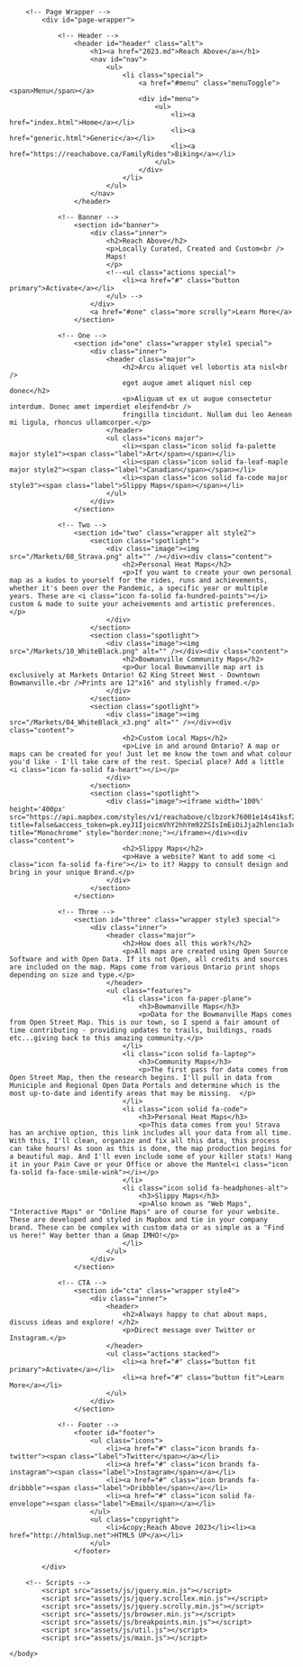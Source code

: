 <html>
	<head>
		<title>Reach Above</title>
		<meta charset="utf-8" />
		<meta name="viewport" content="width=device-width, initial-scale=1, user-scalable=no" />
		<link rel="stylesheet" href="assets/css/main.css" />
		<noscript><link rel="stylesheet" href="assets/css/noscript.css" /></noscript>
	</head>
	<body class="landing is-preload">

		<!-- Page Wrapper -->
			<div id="page-wrapper">

				<!-- Header -->
					<header id="header" class="alt">
						<h1><a href="2023.md">Reach Above</a></h1>
						<nav id="nav">
							<ul>
								<li class="special">
									<a href="#menu" class="menuToggle"><span>Menu</span></a>
									<div id="menu">
										<ul>
											<li><a href="index.html">Home</a></li>
											<li><a href="generic.html">Generic</a></li>
											<li><a href="https://reachabove.ca/FamilyRides">Biking</a></li>
										</ul>
									</div>
								</li>
							</ul>
						</nav>
					</header>

				<!-- Banner -->
					<section id="banner">
						<div class="inner">
							<h2>Reach Above</h2>
							<p>Locally Curated, Created and Custom<br />
							Maps!
							</p>
							<!--<ul class="actions special">
								<li><a href="#" class="button primary">Activate</a></li>
							</ul> -->
						</div>
						<a href="#one" class="more scrolly">Learn More</a>
					</section>

				<!-- One -->
					<section id="one" class="wrapper style1 special">
						<div class="inner">
							<header class="major">
								<h2>Arcu aliquet vel lobortis ata nisl<br />
								eget augue amet aliquet nisl cep donec</h2>
								<p>Aliquam ut ex ut augue consectetur interdum. Donec amet imperdiet eleifend<br />
								fringilla tincidunt. Nullam dui leo Aenean mi ligula, rhoncus ullamcorper.</p>
							</header>
							<ul class="icons major">
								<li><span class="icon solid fa-palette major style1"><span class="label">Art</span></span></li>
								<li><span class="icon solid fa-leaf-maple major style2"><span class="label">Canadian</span></span></li>
								<li><span class="icon solid fa-code major style3"><span class="label">Slippy Maps</span></span></li>
							</ul>
						</div>
					</section>

				<!-- Two -->
					<section id="two" class="wrapper alt style2">
						<section class="spotlight">
							<div class="image"><img src="/Markets/08_Strava.png" alt="" /></div><div class="content">
								<h2>Personal Heat Maps</h2>
								<p>If you want to create your own personal map as a kudos to yourself for the rides, runs and achievements, whether it's been over the Pandemic, a specific year or multiple years. These are <i class="icon fa-solid fa-hundred-points"></i> custom & made to suite your acheivements and artistic preferences. </p>
							</div>
						</section>
						<section class="spotlight">
							<div class="image"><img src="/Markets/10_WhiteBlack.png" alt="" /></div><div class="content">
								<h2>Bowmanville Community Maps</h2>
								<p>Our local Bowmanville map art is exclusively at Markets Ontario! 62 King Street West - Downtown Bowmanville.<br />Prints are 12"x16" and stylishly framed.</p>
							</div>
						</section>
						<section class="spotlight">
							<div class="image"><img src="/Markets/04_WhiteBlack_x3.png" alt="" /></div><div class="content">
								<h2>Custom Local Maps</h2>
								<p>Live in and around Ontario? A map or maps can be created for you! Just let me know the town and what colour you'd like - I'll take care of the rest. Special place? Add a little <i class="icon fa-solid fa-heart"></i></p>
							</div>
						</section>
						<section class="spotlight">
							<div class="image"><iframe width='100%' height='400px' src="https://api.mapbox.com/styles/v1/reachabove/clbzork76001e14s41ksf2ecd.html?title=false&access_token=pk.eyJ1IjoicmVhY2hhYm92ZSIsImEiOiJja2hlenc1a3cwbTloMnByejU3Z3JoMXVjIn0.EojHQhHk73D3XVIXMyXbAg&zoomwheel=false#4.36/46.8/-84.22" title="Monochrome" style="border:none;"></iframe></div><div class="content">
								<h2>Slippy Maps</h2>
								<p>Have a website? Want to add some <i class="icon fa-solid fa-fire"></i> to it? Happy to consult design and bring in your unique Brand.</p>
							</div>
						</section>		
					</section>

				<!-- Three -->
					<section id="three" class="wrapper style3 special">
						<div class="inner">
							<header class="major">
								<h2>How does all this work?</h2>
								<p>All maps are created using Open Source Software and with Open Data. If its not Open, all credits and sources are included on the map. Maps come from various Ontario print shops depending on size and type.</p>
							</header>
							<ul class="features">
								<li class="icon fa-paper-plane">
									<h3>Bowmanville Maps</h3>
									<p>Data for the Bowmanville Maps comes from Open Street Map. This is our town, so I spend a fair amount of time contributing - providing updates to trails, buildings, roads etc...giving back to this amazing community.</p>
								</li>
								<li class="icon solid fa-laptop">
									<h3>Community Maps</h3>
									<p>The first pass for data comes from Open Street Map, then the research begins. I'll pull in data from Municiple and Regional Open Data Portals and determine which is the most up-to-date and identify areas that may be missing.  </p>
								</li>
								<li class="icon solid fa-code">
									<h3>Personal Heat Maps</h3>
									<p>This data comes from you! Strava has an archive option, this link includes all your data from all time. With this, I'll clean, organize and fix all this data, this process can take hours! As soon as this is done, the map production begins for a beautiful map. And I'll even include some of your killer stats! Hang it in your Pain Cave or your Office or above the Mantel<i class="icon fa-solid fa-face-smile-wink"></i></p>
								</li>
								<li class="icon solid fa-headphones-alt">
									<h3>Slippy Maps</h3>
									<p>Also known as "Web Maps", "Interactive Maps" or "Online Maps" are of course for your website. These are developed and styled in Mapbox and tie in your company brand. These can be complex with custom data or as simple as a "Find us here!" Way better than a Gmap IMHO!</p>
								</li>
							</ul>
						</div>
					</section>

				<!-- CTA -->
					<section id="cta" class="wrapper style4">
						<div class="inner">
							<header>
								<h2>Always happy to chat about maps, discuss ideas and explore! </h2>
								<p>Direct message over Twitter or Instagram.</p>
							</header>
							<ul class="actions stacked">
								<li><a href="#" class="button fit primary">Activate</a></li>
								<li><a href="#" class="button fit">Learn More</a></li>
							</ul>
						</div>
					</section>

				<!-- Footer -->
					<footer id="footer">
						<ul class="icons">
							<li><a href="#" class="icon brands fa-twitter"><span class="label">Twitter</span></a></li>
							<li><a href="#" class="icon brands fa-instagram"><span class="label">Instagram</span></a></li>
							<li><a href="#" class="icon brands fa-dribbble"><span class="label">Dribbble</span></a></li>
							<li><a href="#" class="icon solid fa-envelope"><span class="label">Email</span></a></li>
						</ul>
						<ul class="copyright">
							<li>&copy;Reach Above 2023</li><li><a href="http://html5up.net">HTML5 UP</a></li>
						</ul>
					</footer>

			</div>

		<!-- Scripts -->
			<script src="assets/js/jquery.min.js"></script>
			<script src="assets/js/jquery.scrollex.min.js"></script>
			<script src="assets/js/jquery.scrolly.min.js"></script>
			<script src="assets/js/browser.min.js"></script>
			<script src="assets/js/breakpoints.min.js"></script>
			<script src="assets/js/util.js"></script>
			<script src="assets/js/main.js"></script>

	</body>
</html>
